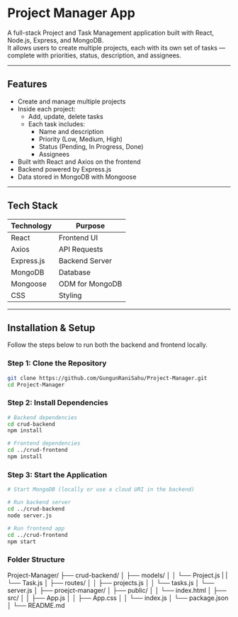 # Project Manager App

A full-stack Project and Task Management application built with React, Node.js, Express, and MongoDB.  
It allows users to create multiple projects, each with its own set of tasks — complete with priorities, status, description, and assignees.

---

## Features

- Create and manage multiple projects
- Inside each project:
  - Add, update, delete tasks
  - Each task includes:
    - Name and description
    - Priority (Low, Medium, High)
    - Status (Pending, In Progress, Done)
    - Assignees
- Built with React and Axios on the frontend
- Backend powered by Express.js
- Data stored in MongoDB with Mongoose

---

## Tech Stack

| Technology | Purpose         |
|------------|-----------------|
| React      | Frontend UI     |
| Axios      | API Requests    |
| Express.js | Backend Server  |
| MongoDB    | Database        |
| Mongoose   | ODM for MongoDB |
| CSS        | Styling         |

---

## Installation & Setup

Follow the steps below to run both the backend and frontend locally.

### Step 1: Clone the Repository

```bash
git clone https://github.com/GungunRaniSahu/Project-Manager.git
cd Project-Manager

```

### Step 2: Install Dependencies 

```bash 
# Backend dependencies
cd crud-backend
npm install

# Frontend dependencies
cd ../crud-frontend
npm install

```
### Step 3: Start the Application
```bash
# Start MongoDB (locally or use a cloud URI in the backend)

# Run backend server
cd ../crud-backend
node server.js

# Run frontend app
cd ../crud-frontend
npm start

```

### Folder Structure

Project-Manager/
├── crud-backend/
│   ├── models/
│   │   └── Project.js
|    |   └── Task.js
│   ├── routes/
│   │   ├── projects.js
│   │   └── tasks.js
│   └── server.js
│
├── proejct-manager/
│   ├── public/
│   │   └── index.html
│   ├── src/
│   │   ├── App.js
│   │   ├── App.css
│   │   └── index.js
│   └── package.json
│
└── README.md



